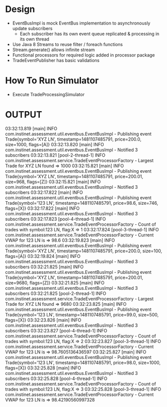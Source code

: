 # Design
* EventBusImpl is mock EventBus implementation to asynchronously update subscribers
  * Each subscriber has its own event queue replicated & processing in its own thread
* Use Java 8 Streams to reuse filter / foreach functions
* Stream.generate() allows infinite stream
* Functional processors for required logic added in processor package
* TradeEventPublisher has basic validations 

# How To Run Simulator
* Execute TradeProcessingSimulator

# OUTPUT

03:32:13.819 [main] INFO  com.instinet.assessment.util.eventbus.EventBusImpl - Publishing event Trade{symbol='XYZ LN', timestamp=1481107485791, price=200.0, size=1000, flags=[A]}
03:32:13.820 [main] INFO  com.instinet.assessment.util.eventbus.EventBusImpl - Notified 3 subscribers
03:32:13.821 [pool-2-thread-1] INFO  com.instinet.assessment.service.TradeEventProcessorFactory - Largest Trade for XYZ LN found => 1000
03:32:15.821 [main] INFO  com.instinet.assessment.util.eventbus.EventBusImpl - Publishing event Trade{symbol='XYZ LN', timestamp=1481107485791, price=200.01, size=968, flags=[Z]}
03:32:15.821 [main] INFO  com.instinet.assessment.util.eventbus.EventBusImpl - Notified 3 subscribers
03:32:17.822 [main] INFO  com.instinet.assessment.util.eventbus.EventBusImpl - Publishing event Trade{symbol='123 LN', timestamp=1481107485791, price=98.6, size=746, flags=[X]}
03:32:17.822 [main] INFO  com.instinet.assessment.util.eventbus.EventBusImpl - Notified 3 subscribers
03:32:17.823 [pool-4-thread-1] INFO  com.instinet.assessment.service.TradeEventProcessorFactory - Count of trades with symbol:123 LN, flag:X => 1
03:32:17.824 [pool-3-thread-1] INFO  com.instinet.assessment.service.TradeEventProcessorFactory - Current VWAP for 123 LN is => 98.6
03:32:19.823 [main] INFO  com.instinet.assessment.util.eventbus.EventBusImpl - Publishing event Trade{symbol='XYZ LN', timestamp=1481107485791, price=200.0, size=100, flags=[A]}
03:32:19.824 [main] INFO  com.instinet.assessment.util.eventbus.EventBusImpl - Notified 3 subscribers
03:32:21.825 [main] INFO  com.instinet.assessment.util.eventbus.EventBusImpl - Publishing event Trade{symbol='XYZ LN', timestamp=1481107485791, price=200.01, size=9680, flags=[Z]}
03:32:21.825 [main] INFO  com.instinet.assessment.util.eventbus.EventBusImpl - Notified 3 subscribers
03:32:21.825 [pool-2-thread-1] INFO  com.instinet.assessment.service.TradeEventProcessorFactory - Largest Trade for XYZ LN found => 9680
03:32:23.825 [main] INFO  com.instinet.assessment.util.eventbus.EventBusImpl - Publishing event Trade{symbol='123 LN', timestamp=1481107485791, price=99.0, size=500, flags=[X]}
03:32:23.826 [main] INFO  com.instinet.assessment.util.eventbus.EventBusImpl - Notified 3 subscribers
03:32:23.827 [pool-4-thread-1] INFO  com.instinet.assessment.service.TradeEventProcessorFactory - Count of trades with symbol:123 LN, flag:X => 2
03:32:23.827 [pool-3-thread-1] INFO  com.instinet.assessment.service.TradeEventProcessorFactory - Current VWAP for 123 LN is => 98.7605136436597
03:32:25.827 [main] INFO  com.instinet.assessment.util.eventbus.EventBusImpl - Publishing event Trade{symbol='123 LN', timestamp=1481107485791, price=98.0, size=1000, flags=[X]}
03:32:25.828 [main] INFO  com.instinet.assessment.util.eventbus.EventBusImpl - Notified 3 subscribers
03:32:25.828 [pool-4-thread-1] INFO  com.instinet.assessment.service.TradeEventProcessorFactory - Count of trades with symbol:123 LN, flag:X => 3
03:32:25.828 [pool-3-thread-1] INFO  com.instinet.assessment.service.TradeEventProcessorFactory - Current VWAP for 123 LN is => 98.42190560997328
